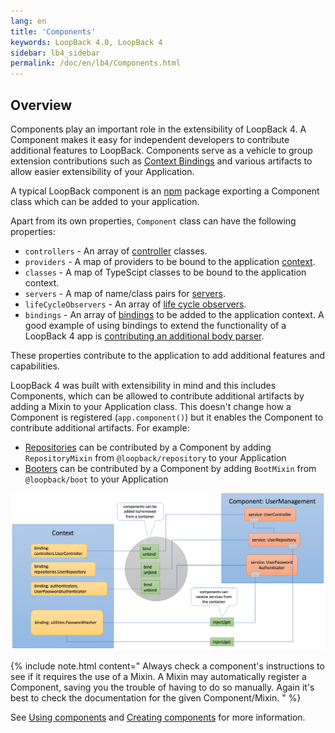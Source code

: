 ```yaml
---
lang: en
title: 'Components'
keywords: LoopBack 4.0, LoopBack 4
sidebar: lb4_sidebar
permalink: /doc/en/lb4/Components.html
---
```


## Overview

Components play an important role in the extensibility of LoopBack 4. A
Component makes it easy for independent developers to contribute additional
features to LoopBack. Components serve as a vehicle to group extension
contributions such as [Context Bindings](Context.md) and various artifacts to
allow easier extensibility of your Application.

A typical LoopBack component is an [npm](https://www.npmjs.com) package
exporting a Component class which can be added to your application.

Apart from its own properties, `Component` class can have the following
properties:

- `controllers` - An array of [controller](Controllers.md) classes.
- `providers` - A map of providers to be bound to the application
  [context](Context.md).
- `classes` - A map of TypeScipt classes to be bound to the application context.
- `servers` - A map of name/class pairs for [servers](Server.md).
- `lifeCycleObservers` - An array of [life cycle observers](Life-cycle.md).
- `bindings` - An array of [bindings](Bindings.md) to be added to the
  application context. A good example of using bindings to extend the
  functionality of a LoopBack 4 app is
  [contributing an additional body parser](Extending-request-body-parsing.html#contribute-a-body-parser-from-a-component).

These properties contribute to the application to add additional features and
capabilities.

LoopBack 4 was built with extensibility in mind and this includes Components,
which can be allowed to contribute additional artifacts by adding a Mixin to
your Application class. This doesn't change how a Component is registered
(`app.component()`) but it enables the Component to contribute additional
artifacts. For example:

- [Repositories](Repositories.md) can be contributed by a Component by adding
  `RepositoryMixin` from `@loopback/repository` to your Application
- [Booters](Booting-an-Application.md#booters) can be contributed by a Component
  by adding `BootMixin` from `@loopback/boot` to your Application

![Components](imgs/loopback-component.png)

{% include note.html content="
Always check a component's instructions to see if it requires the use
of a Mixin. A Mixin may automatically register a Component, saving you the
trouble of having to do so manually. Again it's best to check the documentation
for the given Component/Mixin.
" %}

See [Using components](Using-components.md) and
[Creating components](Creating-components.md) for more information.
